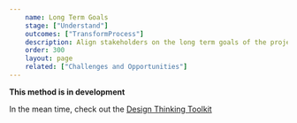 ```yaml
---
    name: Long Term Goals
    stage: ["Understand"]
    outcomes: ["TransformProcess"]
    description: Align stakeholders on the long term goals of the project.
    order: 300
    layout: page
    related: ["Challenges and Opportunities"]
---
```

**This method is in development**

In the mean time, check out the [Design Thinking Toolkit](https://designthinkingtoolkit.co/content/long-term-goal)